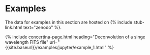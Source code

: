 # Examples #

The data for examples in this section are hosted on {% include stub-link.html text="zenodo" %}.


{% include concertina-page.html heading="Deconvolution of a singe wavelength FITS file" url="{{site.baseurl}}/examples/jupyter/example_1.html" %}
